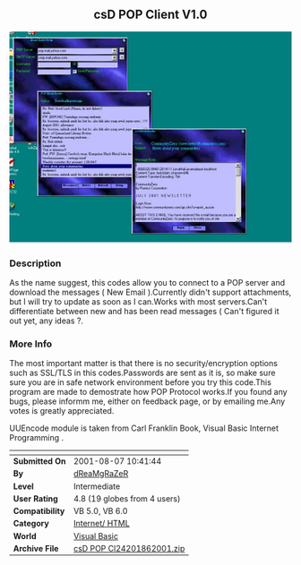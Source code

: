 ﻿<div align="center">

## csD POP Client V1\.0

<img src="PIC2001862219327989.jpg">
</div>

### Description

As the name suggest, this codes allow you to connect to a POP server and download the messages ( New Email ).Currently didn't support attachments, but I will try to update as soon as I can.Works with most servers.Can't differentiate between new and has been read messages ( Can't figured it out yet, any ideas ?.
 
### More Info
 
The most important matter is that there is no security/encryption options such as SSL/TLS in this codes.Passwords are sent as it is, so make sure sure you are in safe network environment before you try this code.This program are made to demostrate how POP Protocol works.If you found any bugs, please informm me, either on feedback page, or by emailing me.Any votes is greatly appreciated.

UUEncode module is taken from Carl Franklin Book, Visual Basic Internet Programming .


<span>             |<span>
---                |---
**Submitted On**   |2001-08-07 10:41:44
**By**             |[dReaMgRaZeR](https://github.com/Planet-Source-Code/PSCIndex/blob/master/ByAuthor/dreamgrazer.md)
**Level**          |Intermediate
**User Rating**    |4.8 (19 globes from 4 users)
**Compatibility**  |VB 5\.0, VB 6\.0
**Category**       |[Internet/ HTML](https://github.com/Planet-Source-Code/PSCIndex/blob/master/ByCategory/internet-html__1-34.md)
**World**          |[Visual Basic](https://github.com/Planet-Source-Code/PSCIndex/blob/master/ByWorld/visual-basic.md)
**Archive File**   |[csD POP Cl24201862001\.zip](https://github.com/Planet-Source-Code/dreamgrazer-csd-pop-client-v1-0__1-25923/archive/master.zip)








